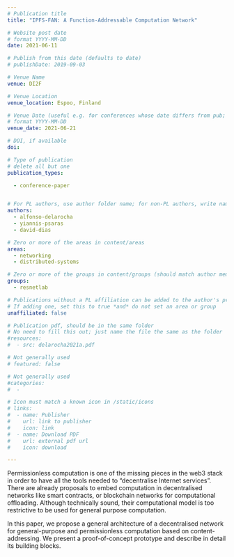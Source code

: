 ```yaml
---
# Publication title
title: "IPFS-FAN: A Function-Addressable Computation Network"

# Website post date
# format YYYY-MM-DD
date: 2021-06-11

# Publish from this date (defaults to date)
# publishDate: 2019-09-03

# Venue Name
venue: DI2F

# Venue Location
venue_location: Espoo, Finland

# Venue Date (useful e.g. for conferences whose date differs from pub; defaults to date)
# format YYYY-MM-DD
venue_date: 2021-06-21

# DOI, if available
doi:

# Type of publication
# delete all but one
publication_types:

  - conference-paper


# For PL authors, use author folder name; for non-PL authors, write name as in paper within ""
authors:
  - alfonso-delarocha
  - yiannis-psaras
  - david-dias

# Zero or more of the areas in content/areas
areas:
  - networking
  - distributed-systems

# Zero or more of the groups in content/groups (should match author membership)
groups:
  - resnetlab

# Publications without a PL affiliation can be added to the author's profile without showing up elsewhere
# If adding one, set this to true *and* do not set an area or group
unaffiliated: false

# Publication pdf, should be in the same folder
# No need to fill this out; just name the file the same as the folder
#resources:
#  - src: delarocha2021a.pdf

# Not generally used
# featured: false

# Not generally used
#categories:
#  -

# Icon must match a known icon in /static/icons
# links:
#  - name: Publisher
#    url: link to publisher
#    icon: link
#  - name: Download PDF
#    url: external pdf url
#    icon: download

---
```


Permissionless computation is one of the missing pieces in the web3 stack in order to have all the tools needed to “decentralise Internet services”. There are already proposals to embed computation in decentralised networks like smart contracts, or blockchain networks for computational offloading. Although technically sound, their computational model is too restrictive to be used for general purpose computation.

In this paper, we propose a general architecture of a decentralised network for general-purpose and permissionless computation based on content-addressing. We present a proof-of-concept prototype and describe in detail its building blocks.
